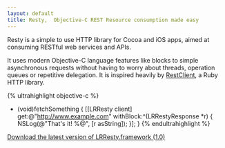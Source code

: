 ```yaml
---
layout: default
title: Resty,  Objective-C REST Resource consumption made easy
---
```


Resty is a simple to use HTTP library for Cocoa and iOS apps, aimed at consuming RESTful web services and APIs. 

It uses modern Objective-C language features like blocks to simple asynchronous requests without having to worry about threads, operation queues or repetitive delegation. It is inspired heavily by [RestClient](http://github.com/archiloque/rest-client), a Ruby HTTP library.

{% ultrahighlight objective-c %}
- (void)fetchSomething
{
  [[LRResty client] get:@"http://www.example.com" withBlock:^(LRRestyResponse *r) {
    NSLog(@"That's it! %@", [r asString]);
  }];
}
{% endultrahighlight %}

<div class="download">
  <a href="http://example.com">Download the latest version of LRResty.framework (1.0)</a>
</div>

